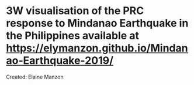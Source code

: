 3W visualisation of the PRC response to Mindanao Earthquake in the Philippines
available at https://elymanzon.github.io/Mindanao-Earthquake-2019/
==============
Created: Elaine Manzon
